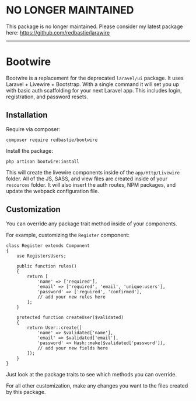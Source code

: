 # NO LONGER MAINTAINED

This package is no longer maintained. Please consider my latest package here: https://github.com/redbastie/larawire

-----

# Bootwire

Bootwire is a replacement for the deprecated `laravel/ui` package. It uses Laravel + Livewire + Bootstrap. With a single command it will set you up with basic auth scaffolding for your next Laravel app. This includes login, registration, and password resets.

## Installation

Require via composer:

    composer require redbastie/bootwire
    
Install the package:

    php artisan bootwire:install
    
This will create the livewire components inside of the `app/Http/Livewire` folder. All of the JS, SASS, and view files are created inside of your `resources` folder. It will also insert the auth routes, NPM packages, and update the webpack configuration file.

## Customization

You can override any package trait method inside of your components.

For example, customizing the `Register` component:

    class Register extends Component
    {
        use RegistersUsers;
        
        public function rules()
        {
            return [
                'name' => ['required'],
                'email' => ['required', 'email', 'unique:users'],
                'password' => ['required', 'confirmed'],
                // add your new rules here
            ];
        }
    
        protected function createUser($validated)
        {
            return User::create([
                'name' => $validated['name'],
                'email' => $validated['email'],
                'password' => Hash::make($validated['password']),
                // add your new fields here
            ]);
        }
    }
    
Just look at the package traits to see which methods you can override.
    
For all other customization, make any changes you want to the files created by this package.
